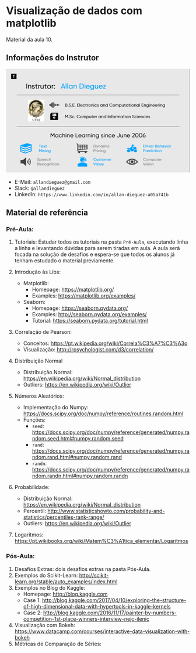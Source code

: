 # Visualização de dados com matplotlib
Material da aula 10.

## Informações do Instrutor
![Infos do Instrutor](images/info_instrutor.png)

* E-Mail: `allandieguez@gmail.com`
* Slack: `@allandieguez`
* LinkedIn: `https://www.linkedin.com/in/allan-dieguez-a05a741b`

## Material de referência

### Pré-Aula:
1. Tutoriais: Estudar todos os tutoriais na pasta `Pré-Aula`, executando linha a linha e levantando dúvidas para serem tiradas em aula. A aula será focada na solução de desafios e espera-se que todos os alunos já tenham estudado o material previamente.

2. Introdução às Libs:
	- Matplotlib: 
		- Homepage: https://matplotlib.org/
		- Examples: https://matplotlib.org/examples/
	- Seaborn:
		- Homepage: https://seaborn.pydata.org/
		- Examples: http://seaborn.pydata.org/examples/
		- Tutorial: https://seaborn.pydata.org/tutorial.html
3. Correlação de Pearson:
	- Conceitos: https://pt.wikipedia.org/wiki/Correla%C3%A7%C3%A3o
	- Visualização: http://rpsychologist.com/d3/correlation/     
4. Distribuição Normal
	- Distribuição Normal: https://en.wikipedia.org/wiki/Normal_distribution
	- Outliers: https://en.wikipedia.org/wiki/Outlier
5. Números Aleatórios:
	- Implementação do Numpy: https://docs.scipy.org/doc/numpy/reference/routines.random.html
	- Funções:
		- `seed`: https://docs.scipy.org/doc/numpy/reference/generated/numpy.random.seed.html#numpy.random.seed
		- `rand`: https://docs.scipy.org/doc/numpy/reference/generated/numpy.random.rand.html#numpy.random.rand
		- `randn`: https://docs.scipy.org/doc/numpy/reference/generated/numpy.random.randn.html#numpy.random.randn
6. Probabilidade: 
	- Distribuição Normal: https://en.wikipedia.org/wiki/Normal_distribution
	- Percentil: http://www.statisticshowto.com/probability-and-statistics/percentiles-rank-range/
	- Outliers: https://en.wikipedia.org/wiki/Outlier
7. Logaritmos: https://pt.wikibooks.org/wiki/Matem%C3%A1tica_elementar/Logaritmos

### Pós-Aula:
1. Desafios Extras: dois desafios extras na pasta Pós-Aula.
2. Exemplos do Scikit-Learn: http://scikit-learn.org/stable/auto_examples/index.html
3. Exemplos  no Blog do Kaggle:
	- Homepage: http://blog.kaggle.com
	- Case 1: http://blog.kaggle.com/2017/04/10/exploring-the-structure-of-high-dimensional-data-with-hypertools-in-kaggle-kernels
	- Case 2: http://blog.kaggle.com/2016/11/17/painter-by-numbers-competition-1st-place-winners-interview-nejc-ilenic
4. Visualização com Bokeh: https://www.datacamp.com/courses/interactive-data-visualization-with-bokeh
5. Métricas de Comparação de Séries: 